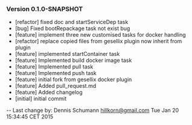 
### Version 0.1.0-SNAPSHOT
 - [refactor] fixed doc and startServiceDep task
 - [bug] Fixed bootRepackage task not exist bug
 - [feature] implement three new customised tasks for docker handling
 - [refactor] replace copied files from gesellix plugin now inherit from plugin
 - [feature] implemented startContainer task
 - [feature] Implemented build docker image task
 - [feature] Implemented pull task
 - [feature] Implemented push task
 - [feature] initial fork from gesellix docker plugin
 - [feature] Added pull_request.md
 - [feature] Added changelog
 - [initial] initial commit

-- Last change by: Dennis Schumann <hillkorn@gmail.com> Tue Jan 20 15:34:45 CET 2015
